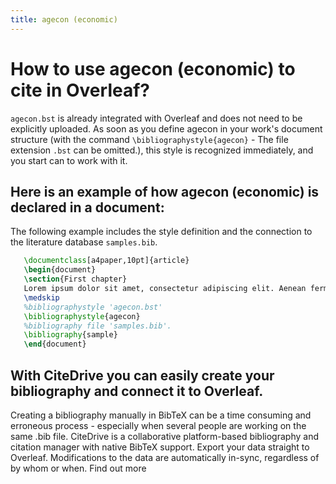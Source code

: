 ```yaml
---
title: agecon (economic)
---
```


# How to use agecon (economic) to cite in Overleaf? 
`agecon.bst` is already integrated with Overleaf and does not need to be explicitly uploaded. As soon as you define agecon in your work's document structure (with the command `\bibliographystyle{agecon}` - The file extension `.bst` can be omitted.), this style is recognized immediately, and you start can to work with it.

## Here is an example of how agecon (economic) is declared in a document:
The following example includes the style definition and the connection to the literature database `samples.bib`.
```tex
   \documentclass[a4paper,10pt]{article}
   \begin{document}
   \section{First chapter}
   Lorem ipsum dolor sit amet, consectetur adipiscing elit. Aenean fermentum justo massa, ut maximus mauris sodales et. Aenean vel elit a erat rhoncus pharetra.
   \medskip
   %bibliographystyle 'agecon.bst'
   \bibliographystyle{agecon}
   %bibliography file 'samples.bib'.
   \bibliography{sample}
   \end{document}
```

## With CiteDrive you can easily create your bibliography and connect it to Overleaf. 
Creating a bibliography manually in BibTeX can be a time consuming and erroneous process - especially when several people are working on the same .bib file. CiteDrive is a collaborative platform-based bibliography and citation manager with native BibTeX support. Export your data straight to Overleaf. Modifications to the data are automatically in-sync, regardless of by whom or when. Find out more